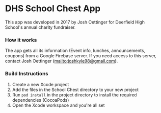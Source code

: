 # DHS School Chest App

This app was developed in 2017 by Josh Oettinger for Deerfield High School's annual charity fundraiser.

### How it works
The app gets all its information (Event info, lunches, announcements, coupons) from a Google Firebase server. If you need access to this server, contact Josh Oettinger (<mailto:joshkyle98@gmail.com>).


 ### Build Instructions
1.  Create a new Xcode project
2.  Add the files in the School Chest directory to your new project
3.  Run `pod install` in the project directory to install the required dependencies (CocoaPods)
4.  Open the Xcode workspace and you're all set
